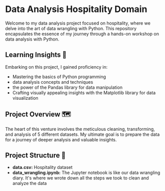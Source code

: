 # Data Analysis Hospitality Domain 

Welcome to my data analysis project focused on hospitality, where we delve into the art of data wrangling with Python.
This repository encapsulates the essence of my journey through a hands-on workshop on data analysis with Python.

## Learning Insights 🚀

Embarking on this project, I gained proficiency in:

- Mastering the basics of Python programming
- data analysis concepts and techniques
- the power of the Pandas library for data manipulation
- Crafting visually appealing insights with the Matplotlib library for data visualization

## Project Overview 🗺️

The heart of this venture involves the meticulous cleaning, transforming, and analysis of 5 different datasets. 
My ultimate goal is to prepare the data for a journey of deeper analysis and valuable insights.

## Project Structure 📂

- **data.csv:** Hospitality dataset
- **data_wrangling.ipynb:** The Jupyter notebook is like our data wrangling diary. It's where we wrote down all the steps we took to clean and analyze the data
